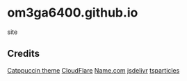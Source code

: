 # om3ga6400.github.io
site 

## Credits

<a href="https://catppuccin.com/palette/">Catppuccin theme</a>
<a href="https://www.cloudflare.com/">CloudFlare</a>
<a href="https://www.name.com/">Name.com</a>
<a href="https://www.jsdelivr.com/package/npm/tsparticles">jsdelivr</a>
<a href="https://github.com/tsparticles/tsparticles/">tsparticles</a>
